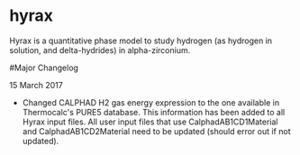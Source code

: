 # hyrax

Hyrax is a quantitative phase model to study hydrogen (as hydrogen in solution, and delta-hydrides) in alpha-zirconium.

#Major Changelog

15 March 2017
- Changed CALPHAD H2 gas energy expression to the one available in Thermocalc's PURE5 database.  This information has been added to all Hyrax input files.  All user input files that use CalphadAB1CD1Material and CalphadAB1CD2Material need to be updated (should error out if not updated).